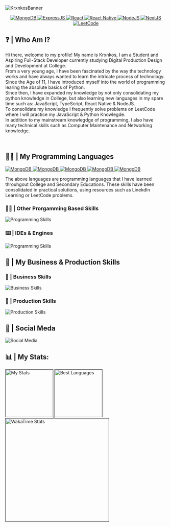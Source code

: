 ![KrxnkosBanner](https://github.com/Krxnkos/Krxnkos/assets/145370011/6aaaaa5f-d0d4-4df6-9f3f-31d7eb1eaae8)
<div align="center">
  <center>
  <a href>
    <img alt="MongoDB" src="https://img.shields.io/badge/MongoDB-%234ea94b.svg?style=for-the-badge&logo=mongodb&logoColor=white"/>
    <img alt="ExpressJS" src="https://img.shields.io/badge/express.js-%23404d59.svg?style=for-the-badge&logo=express&logoColor=%2361DAFB"/>
    <img alt="React" src="https://img.shields.io/badge/react-%2320232a.svg?style=for-the-badge&logo=react&logoColor=%2361DAFB"/>
    <img alt="React Native" src="https://img.shields.io/badge/react_native-%2320232a.svg?style=for-the-badge&logo=react&logoColor=%2361DAFB"/>
    <img alt="NodeJS" src="https://img.shields.io/badge/node.js-6DA55F?style=for-the-badge&logo=node.js&logoColor=white"/>
    <img alt="NextJS" src="https://img.shields.io/badge/Next-black?style=for-the-badge&logo=next.js&logoColor=white"/>
    <img alt="LeetCode" src="https://img.shields.io/badge/-LeetCode-FFA116?style=for-the-badge&logo=LeetCode&logoColor=black"/>
  </a>
  </center>
</div>
<h2>❓ | Who Am I?</h2>
<p>
  Hi there, welcome to my profile! My name is Krxnkos, I am a Student and Aspiring Full-Stack Developer currently studying Digital Production Design and Development at College. <br>
  From a very young age, I have been fascinated by the way the technology works and have always wanted to learn the intricate process of technology. Since the Age of 11, I have introduced myself into the world of programming learing the absolute basics of Python. <br>
  Since then, I have expanded my knowledge by not only consolidating my python knowledge in College, but also learning new languages in my spare time such as: JavaScript, TypeScript, React Native & NodeJS. <br>
  To consolidate my knowledge I frequently solve problems on LeetCode where I will practice my JavaScript & Python Knowlegde. <br>
  In addition to my mainstream knowlegdge of programming, I also have many technical skills such as Computer Maintenance and Networking knowledge.
</p>
<br>

<h2>👨‍💻 | My Programming Languages</h2>
  <a href>
    <img alt="MongoDB" src="https://img.shields.io/badge/python-3670A0?style=for-the-badge&logo=python&logoColor=ffdd54"/>
    <img alt="MongoDB" src="https://img.shields.io/badge/html5-%23E34F26.svg?style=for-the-badge&logo=html5&logoColor=white"/>
    <img alt="MongoDB" src="https://img.shields.io/badge/css3-%231572B6.svg?style=for-the-badge&logo=css3&logoColor=white"/>
    <img alt="MongoDB" src="https://img.shields.io/badge/javascript-%23323330.svg?style=for-the-badge&logo=javascript&logoColor=%23F7DF1E"/>
    <img alt="MongoDB" src="https://img.shields.io/badge/typescript-%23007ACC.svg?style=for-the-badge&logo=typescript&logoColor=white"/>

  </a>
<p>The above languages are programming languages that I have learned throuhgout College and Secondary Educations. These skills have been consolidated in practical solutions, using resources such as LinekdIn Learning or LeetCode problems.<br>
</p>
<h3>👨‍💻 | Other Prorgamming Based Skills</h3>
<img alt="Programming Skills" src="https://skillicons.dev/icons?i=docker,express,git,mongodb"/>

<h3>⌨️ | IDEs & Engines</h3>
<img alt="Programming Skills" src="https://skillicons.dev/icons?i=vscode,visualstudio,replit,pycharm,robloxstudio"/>
<br>

<h2>💼 | My Business & Production Skills</h2>
<h3>🤵 | Business Skills</h3>
<img alt="Business Skills" src="https://skillicons.dev/icons?i=github,notion,windows,linux"/>

<h3>🎨 | Production Skills</h3>
<img alt="Production Skills" src="https://skillicons.dev/icons?i=figma,wordpress,photoshop"/>

<h2>📸 | Social Meda</h2>
<img alt="Social Media" src="https://skillicons.dev/icons?i=instagram,linkedin,discord"/>
<h2>📊 | My Stats:</h2>
<a href="">
  <img height=150 alt="My Stats" src="https://github-readme-stats.vercel.app/api?username=Krxnkos&theme=github_dark_dimmed&show_icons=true&rank_icon=github"/>
</a>
<a href="">
  <img height=150 alt="Best Languages" src="https://github-readme-stats.vercel.app/api/top-langs/?username=Krxnkos&theme=github_dark_dimmed&layout=compact"/>
</a>
<br>
<a href="">
  <img height=325 alt="WakaTime Stats" src="https://github-readme-stats.vercel.app/api/wakatime?username=@Krxnkos&theme=github_dark_dimmed&layout=compact"/>
</a>
